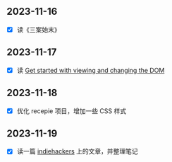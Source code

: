 ## 2023-11-16
- [x] 读《三案始末》

## 2023-11-17
- [x] 读 [Get started with viewing and changing the DOM](https://developer.chrome.com/docs/devtools/dom/)

## 2023-11-18
- [x] 优化 recepie 项目，增加一些 CSS 样式

## 2023-11-19
- [x] 读一篇 [indiehackers](https://www.indiehackers.com/) 上的文章，并整理笔记
